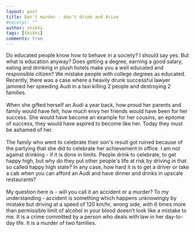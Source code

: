 ```yaml
---
layout: post
title: Don't murder - don't drink and drive
#excerpt: ""
author: shikhi
tags: [Shikhi]
comments: true
---
```


Do educated people know how to behave in a society? I should say yes. But what
is education anyway? Does getting a degree, earning a good salary, eating and drinking in plush
hotels make you a well educated and responsible citizen? We mistake people with
college degrees as educated. Recently, there was a case where a heavily drunk
successful lawyer jammed her speeding Audi in a taxi killing 2 people and
destroying 2 families.
<br/><br/>
When she gifted herself an Audi a year back, how proud her parents and family
would have felt, how much envy her friends would have been for her success. She
would have become an example for her cousins, an epitome of success, they would
have aspired to become like her. Today they must be ashamed of her.
<br/><br/>
The family who went to celebrate their son's result got ruined because of the
partying that she did to celebrate her achievement in office. I am not against
drinking - if it is done in limits. People drink to celebrate, to get happy
high, but why do they put other people's life at risk by driving in that so
called happy high state? In any case, how hard it is to get a driver or take a cab when you can afford an
Audi and have dinner and drinks in upscale restaurants?
<br/><br/>
My question here is - will you call it an accident or a murder? To my
understanding - accident is something which happens unknowingly by mistake but
driving at a speed of 120 km/hr, wrong side, with 6 times more than permissible
limit of alcohol in your blood doesn’t look like a mistake to me. It is a crime
committed by a person who deals with law in her day-to-day life. It is a murder
of two families.
